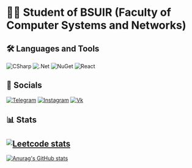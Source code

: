 # 👨‍💻 Student of BSUIR (Faculty of Computer Systems and Networks)

## 🛠️ Languages and Tools

![CSharp](https://img.shields.io/badge/-CSharp-090909?style=for-the-badge&logo=c#&logoColor=ddea39)
![.Net](https://img.shields.io/badge/-.Net-090909?style=for-the-badge&logo=dotnet&logoColor=47C5FB)
![NuGet](https://img.shields.io/badge/-NuGet-090909?style=for-the-badge&logo=nuget&logoColor=00648B)
![React](https://img.shields.io/badge/-React-090909?style=for-the-badge&logo=react&logoColor=47C5FB)

## 📲️ Socials

[![Telegram](https://img.shields.io/badge/-Telegram-090909?style=for-the-badge&logo=telegram&logoColor=27A0D9)](https://t.me/kostyabelbet)
[![Instagram](https://img.shields.io/badge/-Instagram-090909?style=for-the-badge&logo=instagram&logoColor=B4068E)](https://www.instagram.com/kostikk.bet/)
[![Vk](https://img.shields.io/badge/-Vk-090909?style=for-the-badge&logo=Vk&logoColor=4F7DB3)](https://vk.com/kostyabet)

## 📊 Stats

[![Leetcode stats](https://leetcard.jacoblin.cool/kostyabet?animation=true&ext=activity)](https://leetcode.com/u/kostyabet/)
---
[![Anurag's GitHub stats](https://github-readme-stats-git-masterrstaa-rickstaa.vercel.app/api?username=kostyabet&count_private=true&&hide=issues,contribs&show_icons=true&bg_color=100f14&hide_border=true&title_color=dedede&text_color=5465e8&icon_color=db7979)](https://github.com/anuraghazra/github-readme-stats)
